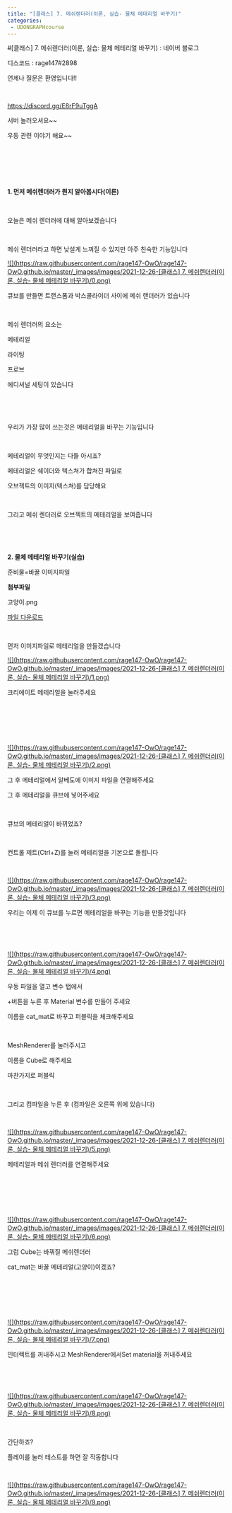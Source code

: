 ```yaml
---
title: "[클래스] 7. 메쉬렌더러(이론, 실습- 물체 메테리얼 바꾸기)"
categories:
 - UDONGRAPHcourse
---
```

#[클래스] 7. 메쉬렌더러(이론, 실습: 물체 메테리얼 바꾸기) : 네이버 블로그








디스코드 : rage147#2898

언제나 질문은 환영입니다!!

​

<https://discord.gg/E8rF9uTggA>

서버 놀러오셔요~~

우동 관련 이야기 해요~~

​

​

​

**1. 먼저 메쉬렌더러가 뭔지 알아봅시다(이론)**

​

오늘은 메쉬 렌더러에 대해 알아보겠습니다

​

메쉬 렌더러라고 하면 낮설게 느껴질 수 있지만 아주 친숙한 기능입니다





 



[![](https://raw.githubusercontent.com/rage147-OwO/rage147-OwO.github.io/master/_images/images/2021-12-26-[클래스] 7. 메쉬렌더러(이론, 실습- 물체 메테리얼 바꾸기)/0.png)](#)








큐브를 만들면 트랜스폼과 박스콜라이더 사이에 메쉬 랜더러가 있습니다

​

메쉬 렌더러의 요소는 

메테리얼

라이팅

프로브

에디셔널 세팅이 있습니다

​

​

우리가 가장 많이 쓰는것은 메테리얼을 바꾸는 기능입니다

​

메테리얼이 무엇인지는 다들 아시죠?

메테리얼은 쉐이더와 텍스쳐가 합쳐진 파일로

오브젝트의 이미지(텍스쳐)를 담당해요

​

그리고 메쉬 렌더러로 오브젝트의 메테리얼을 보여줍니다

​

​

**2. 물체 메테리얼 바꾸기(실습)**

준비물=바꿀 이미지파일 





 



**첨부파일**

고양이.png

[파일 다운로드](https://download.blog.naver.com/open/37a22b9888dbd30f23cca090ae4b3c4be8be43a20b/Mr_srkJGt69iXx9EjkX9yjGFLZtfmwJL1YCmEUzUaYPPBSC1GqFMPo1Gyyl-lQPmn-8XPeWkU4nm7afTO--MqQ/%EA%B3%A0%EC%96%91%EC%9D%B4.png)




 



​

먼저 이미지파일로 메테리얼을 만들겠습니다





 



[![](https://raw.githubusercontent.com/rage147-OwO/rage147-OwO.github.io/master/_images/images/2021-12-26-[클래스] 7. 메쉬렌더러(이론, 실습- 물체 메테리얼 바꾸기)/1.png)](#)








크리에이트 메테리얼을 눌러주세요

​

​

​





 



[![](https://raw.githubusercontent.com/rage147-OwO/rage147-OwO.github.io/master/_images/images/2021-12-26-[클래스] 7. 메쉬렌더러(이론, 실습- 물체 메테리얼 바꾸기)/2.png)](#)








그 후 메테리얼에서 알베도에 이미지 파일을 연결해주세요

그 후 메테리얼을 큐브에 넣어주세요

​

큐브의 메테리얼이 바뀌었죠?

​

컨트롤 제트(Ctrl+Z)를 눌러 메테리얼을 기본으로 돌립니다

​





 



[![](https://raw.githubusercontent.com/rage147-OwO/rage147-OwO.github.io/master/_images/images/2021-12-26-[클래스] 7. 메쉬렌더러(이론, 실습- 물체 메테리얼 바꾸기)/3.png)](#)








우리는 이제 이 큐브를 누르면 메테리얼을 바꾸는 기능을 만들것입니다

​

​





 



[![](https://raw.githubusercontent.com/rage147-OwO/rage147-OwO.github.io/master/_images/images/2021-12-26-[클래스] 7. 메쉬렌더러(이론, 실습- 물체 메테리얼 바꾸기)/4.png)](#)








우동 파일을 열고 변수 탭에서

+버튼을 누른 후 Material ​​변수를 만들어 주세요

이름을 cat\_mat로 바꾸고 퍼블릭을 체크해주세요

​

MeshRenderer를 눌러주시고

이름을 Cube로 해주세요

마찬가지로 퍼블릭

​

그리고 컴파일을 누른 후 (컴파일은 오른쪽 위에 있습니다)

​





 



[![](https://raw.githubusercontent.com/rage147-OwO/rage147-OwO.github.io/master/_images/images/2021-12-26-[클래스] 7. 메쉬렌더러(이론, 실습- 물체 메테리얼 바꾸기)/5.png)](#)








메테리얼과 메쉬 렌더러를 연결해주세요

​

​

​





 



[![](https://raw.githubusercontent.com/rage147-OwO/rage147-OwO.github.io/master/_images/images/2021-12-26-[클래스] 7. 메쉬렌더러(이론, 실습- 물체 메테리얼 바꾸기)/6.png)](#)








그럼 Cube는 바꿔질 메쉬렌더러

cat\_mat는 바꿀 메테리얼(고양이)이겠죠?

​

​

​





 



[![](https://raw.githubusercontent.com/rage147-OwO/rage147-OwO.github.io/master/_images/images/2021-12-26-[클래스] 7. 메쉬렌더러(이론, 실습- 물체 메테리얼 바꾸기)/7.png)](#)








인터렉트를 꺼내주시고 MeshRenderer에서Set material을 꺼내주세요

​

​





 



[![](https://raw.githubusercontent.com/rage147-OwO/rage147-OwO.github.io/master/_images/images/2021-12-26-[클래스] 7. 메쉬렌더러(이론, 실습- 물체 메테리얼 바꾸기)/8.png)](#)








​

간단하죠?

플레이를 눌러 테스트를 하면 잘 작동합니다

​





 



[![](https://raw.githubusercontent.com/rage147-OwO/rage147-OwO.github.io/master/_images/images/2021-12-26-[클래스] 7. 메쉬렌더러(이론, 실습- 물체 메테리얼 바꾸기)/9.png)](#)








​

​

​

​

​

​

​

​

​

​

​

​

​

​

​

​

​

​

​

​

​

​

​

​

​

​

​

​

​

​

​

​

​

​

​

​

​

​

​

​

​

​

​

​

​

​

​

​

​

​

​

​

​

​

​

​

​

​

​

​

​

​





 

